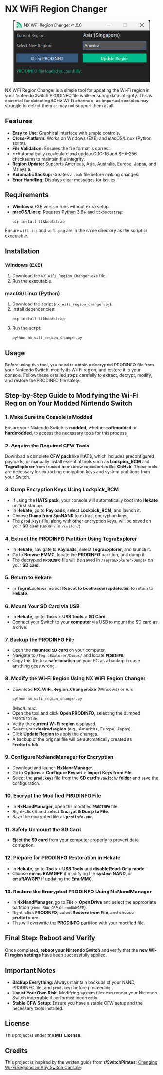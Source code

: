 # NX WiFi Region Changer

<p align="center" width="100%">
    <img width="450px" src="https://github.com/sthetix/NX-Wifi-Region-Changer/blob/main/app.png" alt="NX WiFi Region Changer GUI">
</p>

NX WiFi Region Changer is a simple tool for updating the Wi-Fi region in your Nintendo Switch PRODINFO file while ensuring data integrity. This is essential for detecting 5GHz Wi-Fi channels, as imported consoles may struggle to detect them or may not support them at all.

## Features

- **Easy to Use:** Graphical interface with simple controls.
- **Cross-Platform:** Works on Windows (EXE) and macOS/Linux (Python script).
- **File Validation:** Ensures the file format is correct.
- **Automatically recalculate and update CRC-16 and SHA-256 checksums to maintain file integrity.
- **Region Update:** Supports Americas, Asia, Australia, Europe, Japan, and Malaysia.
- **Automatic Backup:** Creates a `.bak` file before making changes.
- **Error Handling:** Displays clear messages for issues.

## Requirements

- **Windows:** EXE version runs without extra setup.
- **macOS/Linux:** Requires Python 3.6+ and `ttkbootstrap`:
  ```bash
  pip install ttkbootstrap
  ```

Ensure `wifi.ico` and `wifi.png` are in the same directory as the script or executable.

## Installation

### Windows (EXE)
1. Download the `NX_WiFi_Region_Changer.exe` file.
2. Run the executable.

### macOS/Linux (Python)
1. Download the script (`nx_wifi_region_changer.py`).
2. Install dependencies:
   ```bash
   pip install ttkbootstrap
   ```
3. Run the script:
   ```bash
   python nx_wifi_region_changer.py
   ```

## Usage

Before using this tool, you need to obtain a decrypted PRODINFO file from your Nintendo Switch, modify its Wi-Fi region, and restore it to your console. Follow these detailed steps carefully to extract, decrypt, modify, and restore the PRODINFO file safely:

## Step-by-Step Guide to Modifying the Wi-Fi Region on Your Modded Nintendo Switch

### 1. Make Sure the Console is Modded
Ensure your Nintendo Switch is **modded**, whether **softmodded** or **hardmodded**, to access the necessary tools for this process.

### 2. Acquire the Required CFW Tools
Download a complete **CFW pack** like **HATS**, which includes preconfigured payloads, or manually install essential tools such as **Lockpick_RCM** and **TegraExplorer** from trusted homebrew repositories like **GitHub**. These tools are necessary for extracting encryption keys and system partitions from your Switch.

### 3. Dump Encryption Keys Using Lockpick_RCM
- If using the **HATS pack**, your console will automatically boot into **Hekate** on first startup.
- In **Hekate**, go to **Payloads**, select **Lockpick_RCM**, and launch it.
- Choose **Dump from SysNAND** to extract encryption keys.
- The **`prod.keys`** file, along with other encryption keys, will be saved on your **SD card** (usually in `/switch/`).

### 4. Extract the PRODINFO Partition Using TegraExplorer
- In **Hekate**, navigate to **Payloads**, select **TegraExplorer**, and launch it.
- Go to **Browse EMMC**, locate the **PRODINFO** partition, and dump it.
- The decrypted **`PRODINFO`** file will be saved in `/TegraExplorer/Dumps/` on your **SD card**.

### 5. Return to Hekate
- In **TegraExplorer**, select **Reboot to bootloader/update.bin** to return to **Hekate**.

### 6. Mount Your SD Card via USB
- In **Hekate**, go to **Tools** > **USB Tools** > **SD Card**.
- Connect your Switch to your **computer** via USB to mount the SD card as a drive.

### 7. Backup the PRODINFO File
- Open the **mounted SD card** on your computer.
- Navigate to `/TegraExplorer/Dumps/` and locate **`PRODINFO`**.
- Copy this file to a **safe location** on your PC as a backup in case anything goes wrong.

### 8. Modify the Wi-Fi Region Using NX WiFi Region Changer
- Download **NX_WiFi_Region_Changer.exe** (Windows) or run:
  ```bash
  python nx_wifi_region_changer.py
  ```
  (Mac/Linux).
- Open the tool and click **Open PRODINFO**, selecting the dumped `PRODINFO` file.
- Verify the **current Wi-Fi region** displayed.
- Select your **desired region** (e.g., Americas, Europe, Japan).
- Click **Update Region** to apply the changes.
- A backup of the original file will be automatically created as **`Prodinfo.bak`**.

### 9. Configure NxNandManager for Encryption
- Download and launch **NxNandManager**.
- Go to **Options** > **Configure Keyset** > **Import Keys from File**.
- Select the **`prod.keys`** file from the **SD card’s `/switch/` folder** and save the configuration.

### 10. Encrypt the Modified PRODINFO File
- In **NxNandManager**, open the modified **`PRODINFO`** file.
- Right-click it and select **Encrypt & Dump to File**.
- Save the encrypted file as **`prodinfo.enc`**.

### 11. Safely Unmount the SD Card
- **Eject the SD card** from your computer properly to prevent data corruption.

### 12. Prepare for PRODINFO Restoration in Hekate
- In **Hekate**, go to **Tools** > **USB Tools** and **disable Read-Only mode**.
- Choose **emmc RAW GPP** if modifying the **system NAND**, or **emuRAWGPP** if updating the **EmuMMC**.

### 13. Restore the Encrypted PRODINFO Using NxNandManager
- In **NxNandManager**, go to **File** > **Open Drive** and select the appropriate partition (`emmc RAW GPP` or `emuRAWGPP`).
- Right-click **PRODINFO**, select **Restore from File**, and choose **`prodinfo.enc`**.
- This will overwrite the **PRODINFO** partition with your modified file.

## Final Step: Reboot and Verify
Once completed, **reboot your Nintendo Switch** and verify that the **new Wi-Fi region settings** have been successfully applied.

## Important Notes
- **Backup Everything:** Always maintain backups of your NAND, PRODINFO file, and `prod.keys` before proceeding.
- **Use at Your Own Risk:** Modifying system files can render your Nintendo Switch inoperable if performed incorrectly.
- **Stable CFW Setup:** Ensure you have a stable CFW setup and the necessary tools installed.

## License
This project is under the **MIT License**.

## Credits
This project is inspired by the written guide from **r/SwitchPirates**: [Changing Wi-Fi Regions on Any Switch Console](https://www.reddit.com/r/SwitchPirates/comments/1avooiv/guide_changing_wifi_regions_on_any_switch_console/).

